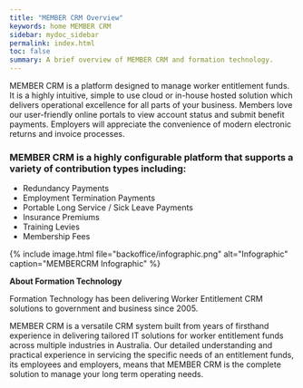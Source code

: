 ```yaml
---
title: "MEMBER CRM Overview"
keywords: home MEMBER CRM
sidebar: mydoc_sidebar
permalink: index.html
toc: false
summary: A brief overview of MEMBER CRM and formation technology.
---
```


MEMBER CRM is a platform designed to manage worker entitlement funds. It is a highly intuitive, simple to use cloud or in-house hosted solution which delivers operational excellence for all parts of your business. Members love our user-friendly online portals to view account status and submit benefit payments. Employers will appreciate the convenience of modern electronic returns and invoice processes.

### MEMBER CRM is a highly configurable platform that supports a variety of contribution types including:

 - Redundancy Payments
 - Employment Termination Payments
 - Portable Long Service / Sick Leave Payments
 - Insurance Premiums
 - Training Levies 
 - Membership Fees

{% include image.html file="backoffice/infographic.png" alt="Infographic" caption="MEMBERCRM  Infographic" %}

**About Formation Technology**

Formation Technology has been delivering Worker Entitlement CRM solutions to government and business since 2005. 

MEMBER CRM is a versatile CRM system built from years of firsthand experience in delivering tailored IT solutions for worker entitlement funds across multiple industries in Australia. 
Our detailed understanding and practical experience in servicing the specific needs of an entitlement funds, its employees and employers, means that MEMBER CRM is the complete solution to manage your long term operating needs.
